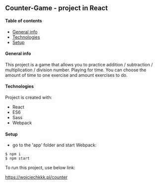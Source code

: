 ## Counter-Game - project in React
#### Table of contents
* [General info](#general-info)
* [Technologies](#technologies)
* [Setup](#setup)

#### General info
This project is a game that allows you to practice addition / subtraction / multiplication / division number. Playing for time.
You can choose the amount of time to one exercise and amount exercises to do.

	
#### Technologies
Project is created with:
* React
* ES6
* Sass
* Webpack
	
#### Setup

- go to the 'app' folder and start Webpack:
```
$ npm i
$ npm start
```

To run this project, use below link:

https://wojciechkkk.pl/counter

